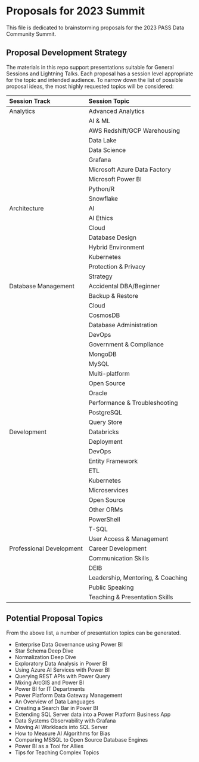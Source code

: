 # Proposals for 2023 Summit
This file is dedicated to brainstorming proposals for the 2023 PASS Data Community Summit.

## Proposal Development Strategy
The materials in this repo support presentations suitable for General Sessions and Lightning Talks. Each proposal has a session level appropriate for the topic and intended audience. To narrow down the list of possible proposal ideas, the most highly requested topics will be considered:

| Session Track | Session Topic |
|:---|:---|
| Analytics | Advanced Analytics |
|  | AI & ML |
|  | AWS Redshift/GCP Warehousing |
|  | Data Lake |
|  | Data Science |
|  | Grafana |
|  | Microsoft Azure Data Factory |
|  | Microsoft Power BI |
|  | Python/R |
|  | Snowflake |
| Architecture | AI |
|  | AI Ethics |
|  | Cloud |
|  | Database Design |
|  | Hybrid Environment |
|  | Kubernetes |
|  | Protection & Privacy |
|  | Strategy |
| Database Management | Accidental DBA/Beginner |
|  | Backup & Restore |
|  | Cloud |
|  | CosmosDB |
|  | Database Administration |
|  | DevOps |
|  | Government & Compliance |
|  | MongoDB |
|  | MySQL |
|  | Multi-platform |
|  | Open Source |
|  | Oracle |
|  | Performance & Troubleshooting |
|  | PostgreSQL |
|  | Query Store |
| Development | Databricks |
|  | Deployment |
|  | DevOps |
|  | Entity Framework |
|  | ETL |
|  | Kubernetes |
|  | Microservices |
|  | Open Source |
|  | Other ORMs |
|  | PowerShell |
|  | T-SQL |
|  | User Access & Management |
| Professional Development | Career Development |
|  | Communication Skills |
|  | DEIB |
|  | Leadership, Mentoring, & Coaching |
|  | Public Speaking |
|  | Teaching & Presentation Skills |

## Potential Proposal Topics
From the above list, a number of presentation topics can be generated.
- Enterprise Data Governance using Power BI
- Star Schema Deep Dive
- Normalization Deep Dive
- Exploratory Data Analysis in Power BI
- Using Azure AI Services with Power BI
- Querying REST APIs with Power Query
- Mixing ArcGIS and Power BI
- Power BI for IT Departments
- Power Platform Data Gateway Management
- An Overview of Data Languages
- Creating a Search Bar in Power BI
- Extending SQL Server data into a Power Platform Business App
- Data Systems Observability with Grafana
- Moving AI Workloads into SQL Server
- How to Measure AI Algorithms for Bias
- Comparing MSSQL to Open Source Database Engines
- Power BI as a Tool for Allies
- Tips for Teaching Complex Topics
